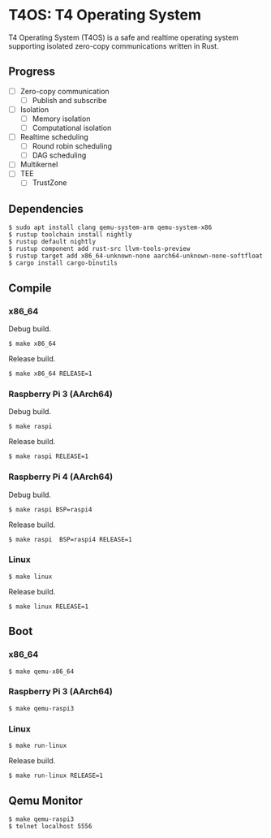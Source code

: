 # T4OS: T4 Operating System

T4 Operating System (T4OS) is a safe and realtime operating system supporting
isolated zero-copy communications written in Rust.

## Progress

- [ ] Zero-copy communication
  - [ ] Publish and subscribe
- [ ] Isolation
  - [ ] Memory isolation
  - [ ] Computational isolation
- [ ] Realtime scheduling
  - [ ] Round robin scheduling
  - [ ] DAG scheduling
- [ ] Multikernel
- [ ] TEE
  - [ ] TrustZone

## Dependencies

```text
$ sudo apt install clang qemu-system-arm qemu-system-x86
$ rustup toolchain install nightly
$ rustup default nightly
$ rustup component add rust-src llvm-tools-preview
$ rustup target add x86_64-unknown-none aarch64-unknown-none-softfloat
$ cargo install cargo-binutils
```

## Compile

### x86_64

Debug build.

```text
$ make x86_64
```

Release build.

```text
$ make x86_64 RELEASE=1
```

### Raspberry Pi 3 (AArch64)

Debug build.

```text
$ make raspi
```

Release build.

```text
$ make raspi RELEASE=1
```

### Raspberry Pi 4 (AArch64)

Debug build.

```text
$ make raspi BSP=raspi4
```

Release build.

```text
$ make raspi  BSP=raspi4 RELEASE=1
```

### Linux

```text
$ make linux
```

Release build.

```text
$ make linux RELEASE=1
```

## Boot

### x86\_64

```text
$ make qemu-x86_64
```

### Raspberry Pi 3 (AArch64)

```text
$ make qemu-raspi3
```

### Linux

```text
$ make run-linux
```

Release build.

```text
$ make run-linux RELEASE=1
```

## Qemu Monitor

```text
$ make qemu-raspi3
$ telnet localhost 5556
```
